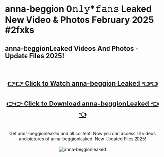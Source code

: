 # anna-beggion 0𝚗𝚕𝚢*𝚏𝚊𝚗𝚜 Leaked New Video & Photos February 2025 #2fxks

<h2>anna-beggionLeaked Videos And Photos - Update Files 2025!</h2>
<br>
<div align="center">
<h2><a href="https://mediaupload.pro?title=anna-beggion&ref=11F" rel="nofollow">👉👉 Click to Watch anna-beggion Leaked 👈👈</a></h2>
<h2><a href="https://mediaupload.pro?title=anna-beggion&ref=11F" rel="nofollow">👉👉 Click to Download anna-beggionLeaked 👈👈</a></h2>
<br>
Get anna-beggionleaked and all content. Now you can access all videos and pictures of anna-beggionleaked. New Updated Files 2025!
<br>
<br>
<a href="https://mediaupload.pro?title=anna-beggion&ref=11F" rel="nofollow" data-target="animated-image.originalLink"><img src="https://i.ibb.co/Gkj2r4b/banner.png" alt="anna-beggionleaked" style="max-width: 100%; display: inline-block;" data-target="animated-image.originalImage"></a>
</div>
<br>

